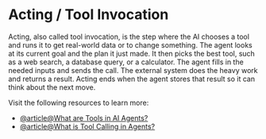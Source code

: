 # Acting / Tool Invocation

Acting, also called tool invocation, is the step where the AI chooses a tool and runs it to get real-world data or to change something. The agent looks at its current goal and the plan it just made. It then picks the best tool, such as a web search, a database query, or a calculator. The agent fills in the needed inputs and sends the call. The external system does the heavy work and returns a result. Acting ends when the agent stores that result so it can think about the next move.

Visit the following resources to learn more:

- [@article@What are Tools in AI Agents?](https://huggingface.co/learn/agents-course/en/unit1/tools)
- [@article@What is Tool Calling in Agents?](https://www.useparagon.com/blog/ai-building-blocks-what-is-tool-calling-a-guide-for-pms)
